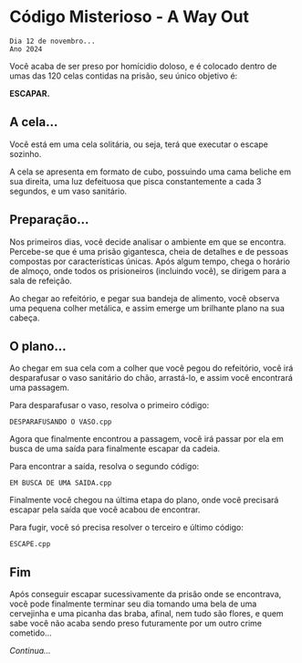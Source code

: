 # Código Misterioso - A Way Out
    Dia 12 de novembro...
    Ano 2024
Você acaba de ser preso por homícidio doloso, e é colocado dentro de umas das 120 celas contidas na prisão, seu único objetivo é:

**ESCAPAR.**
## A cela...
Você está em uma cela solitária, ou seja, terá que executar o escape sozinho.

A cela se apresenta em formato de cubo, possuindo uma cama beliche em sua direita, uma luz defeituosa que pisca constantemente a cada 3 segundos, e um vaso sanitário.
## Preparação...
Nos primeiros dias, você decide analisar o ambiente em que se encontra. Percebe-se que é uma prisão gigantesca, cheia de detalhes e de pessoas compostas por características únicas. Após algum tempo, chega o horário de almoço, onde todos os prisioneiros (incluindo você), se dirigem para a sala de refeição.  

Ao chegar ao refeitório, e pegar sua bandeja de alimento, você observa uma pequena colher metálica, e assim emerge um brilhante plano na sua cabeça.
## O plano...
Ao chegar em sua cela com a colher que você pegou do refeitório, você irá desparafusar o vaso sanitário do chão, arrastá-lo, e assim você encontrará uma passagem.

Para desparafusar o vaso, resolva o primeiro código:

    DESPARAFUSANDO O VASO.cpp

Agora que finalmente encontrou a passagem, você irá passar por ela em busca de uma saída para finalmente escapar da cadeia.

Para encontrar a saída, resolva o segundo código:

    EM BUSCA DE UMA SAIDA.cpp

Finalmente você chegou na última etapa do plano, onde você precisará escapar pela saída que você acabou de encontrar.

Para fugir, você só precisa resolver o terceiro e último código:

    ESCAPE.cpp

## Fim
Após conseguir escapar sucessivamente da prisão onde se encontrava, você pode finalmente terminar seu dia tomando uma bela de uma cervejinha e uma picanha das braba, afinal, nem tudo são flores, e quem sabe você não acaba sendo preso futuramente por um outro crime cometido...

*Continua...*
